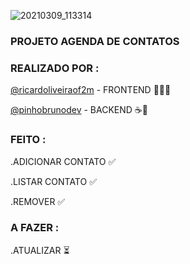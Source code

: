 ![20210309_113314](https://user-images.githubusercontent.com/60756219/110486597-8bf90000-80cb-11eb-8d73-bc5db678c333.gif)

###                                                    PROJETO AGENDA DE CONTATOS


### REALIZADO POR :



<a target="_blank" href="https://github.com/ricardoliveiraof2m" >@ricardoliveiraof2m</a> - FRONTEND  🎨:man_artist:

<a target="_blank" href="https://github.com/pinhobrunodev" target =_blank >@pinhobrunodev</a> - BACKEND ☕️🧱













### FEITO : 


.ADICIONAR CONTATO ✅

.LISTAR CONTATO  ✅

.REMOVER ✅

### A FAZER : 


.ATUALIZAR ⏳

